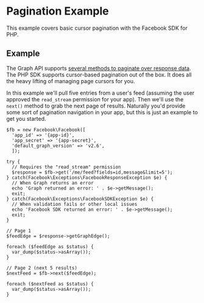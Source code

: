 # Pagination Example

This example covers basic cursor pagination with the Facebook SDK for PHP.

## Example

The Graph API supports [several methods to paginate over response data](https://developers.facebook.com/docs/graph-api/using-graph-api/#paging). The PHP SDK supports cursor-based pagination out of the box. It does all the heavy lifting of managing page cursors for you.

In this example we'll pull five entries from a user's feed (assuming the user approved the `read_stream` permission for your app). Then we'll use the `next()` method to grab the next page of results. Naturally you'd provide some sort of pagination navigation in your app, but this is just an example to get you started.

~~~~
$fb = new Facebook\Facebook([
  'app_id' => '{app-id}',
  'app_secret' => '{app-secret}',
  'default_graph_version' => 'v2.6',
  ]);

try {
  // Requires the "read_stream" permission
  $response = $fb->get('/me/feed?fields=id,message&limit=5');
} catch(Facebook\Exceptions\FacebookResponseException $e) {
  // When Graph returns an error
  echo 'Graph returned an error: ' . $e->getMessage();
  exit;
} catch(Facebook\Exceptions\FacebookSDKException $e) {
  // When validation fails or other local issues
  echo 'Facebook SDK returned an error: ' . $e->getMessage();
  exit;
}

// Page 1
$feedEdge = $response->getGraphEdge();

foreach ($feedEdge as $status) {
  var_dump($status->asArray());
}

// Page 2 (next 5 results)
$nextFeed = $fb->next($feedEdge);

foreach ($nextFeed as $status) {
  var_dump($status->asArray());
}
~~~~

